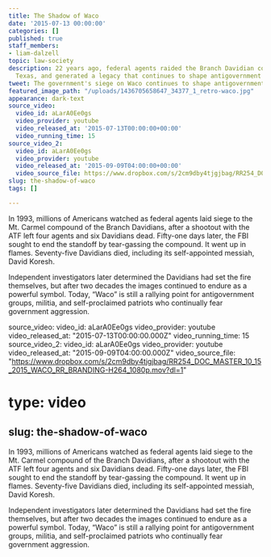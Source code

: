 ```yaml
---
title: The Shadow of Waco
date: '2015-07-13 00:00:00'
categories: []
published: true
staff_members:
- liam-dalzell
topic: law-society
description: 22 years ago, federal agents raided the Branch Davidian compound in Waco,
  Texas, and generated a legacy that continues to shape antigovernment groups today.
tweet: The government's siege on Waco continues to shape antigovernment groups today.
featured_image_path: "/uploads/1436705658647_34377_1_retro-waco.jpg"
appearance: dark-text
source_video:
  video_id: aLarA0Ee0gs
  video_provider: youtube
  video_released_at: '2015-07-13T00:00:00+00:00'
  video_running_time: 15
source_video_2:
  video_id: aLarA0Ee0gs
  video_provider: youtube
  video_released_at: '2015-09-09T04:00:00+00:00'
  video_source_file: https://www.dropbox.com/s/2cm9dby4tjgjbag/RR254_DOC_MASTER_10_15_2015_WACO_RR_BRANDING-H264_1080p.mov?dl=1
slug: the-shadow-of-waco
tags: []

---
```

In 1993, millions of Americans watched as federal agents laid siege to the Mt. Carmel compound of the Branch Davidians, after a shootout with the ATF left four agents and six Davidians dead. Fifty-one days later, the FBI sought to end the standoff by tear-gassing the compound. It went up in flames. Seventy-five Davidians died, including its self-appointed messiah, David Koresh.

Independent investigators later determined the Davidians had set the fire themselves, but after two decades the images continued to endure as a powerful symbol. Today, “Waco” is still a rallying point for antigovernment groups, militia, and self-proclaimed patriots who continually fear government aggression.

source_video:
  video_id: aLarA0Ee0gs
  video_provider: youtube
  video_released_at: "2015-07-13T00:00:00.000Z"
  video_running_time: 15
source_video_2:
  video_id: aLarA0Ee0gs
  video_provider: youtube
  video_released_at: "2015-09-09T04:00:00.000Z"
  video_source_file: "https://www.dropbox.com/s/2cm9dby4tjgjbag/RR254_DOC_MASTER_10_15_2015_WACO_RR_BRANDING-H264_1080p.mov?dl=1"
# type: video
slug: the-shadow-of-waco
---

In 1993, millions of Americans watched as federal agents laid siege to the Mt. Carmel compound of the Branch Davidians, after a shootout with the ATF left four agents and six Davidians dead. Fifty-one days later, the FBI sought to end the standoff by tear-gassing the compound. It went up in flames. Seventy-five Davidians died, including its self-appointed messiah, David Koresh.

Independent investigators later determined the Davidians had set the fire themselves, but after two decades the images continued to endure as a powerful symbol. Today, “Waco” is still a rallying point for antigovernment groups, militia, and self-proclaimed patriots who continually fear government aggression.

